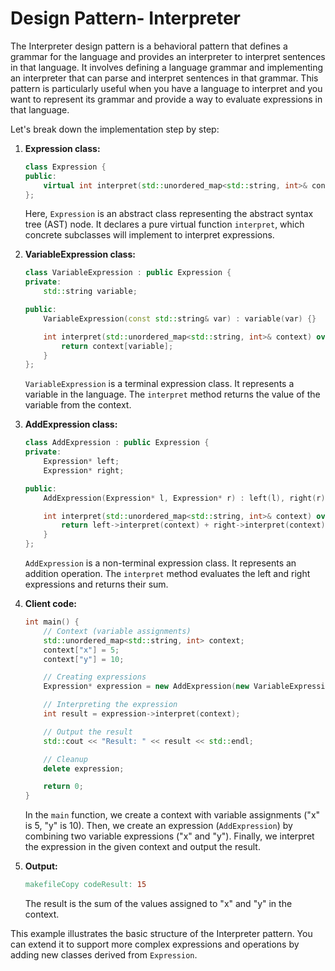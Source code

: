 # Design Pattern- Interpreter

The Interpreter design pattern is a behavioral pattern that defines a grammar for the language and provides an interpreter to interpret sentences in that language. It involves defining a language grammar and implementing an interpreter that can parse and interpret sentences in that grammar. This pattern is particularly useful when you have a language to interpret and you want to represent its grammar and provide a way to evaluate expressions in that language.

Let's break down the implementation step by step:

1.  **Expression class:**

    ```cpp
    class Expression {
    public:
        virtual int interpret(std::unordered_map<std::string, int>& context) = 0;
    };
    ```

    Here, `Expression` is an abstract class representing the abstract syntax tree (AST) node. It declares a pure virtual function `interpret`, which concrete subclasses will implement to interpret expressions.
2.  **VariableExpression class:**

    ```cpp
    class VariableExpression : public Expression {
    private:
        std::string variable;

    public:
        VariableExpression(const std::string& var) : variable(var) {}

        int interpret(std::unordered_map<std::string, int>& context) override {
            return context[variable];
        }
    };
    ```

    `VariableExpression` is a terminal expression class. It represents a variable in the language. The `interpret` method returns the value of the variable from the context.
3.  **AddExpression class:**

    ```cpp
    class AddExpression : public Expression {
    private:
        Expression* left;
        Expression* right;

    public:
        AddExpression(Expression* l, Expression* r) : left(l), right(r) {}

        int interpret(std::unordered_map<std::string, int>& context) override {
            return left->interpret(context) + right->interpret(context);
        }
    };
    ```

    `AddExpression` is a non-terminal expression class. It represents an addition operation. The `interpret` method evaluates the left and right expressions and returns their sum.
4.  **Client code:**

    ```cpp
    int main() {
        // Context (variable assignments)
        std::unordered_map<std::string, int> context;
        context["x"] = 5;
        context["y"] = 10;

        // Creating expressions
        Expression* expression = new AddExpression(new VariableExpression("x"), new VariableExpression("y"));

        // Interpreting the expression
        int result = expression->interpret(context);

        // Output the result
        std::cout << "Result: " << result << std::endl;

        // Cleanup
        delete expression;

        return 0;
    }
    ```

    In the `main` function, we create a context with variable assignments ("x" is 5, "y" is 10). Then, we create an expression (`AddExpression`) by combining two variable expressions ("x" and "y"). Finally, we interpret the expression in the given context and output the result.
5.  **Output:**

    ```makefile
    makefileCopy codeResult: 15
    ```

    The result is the sum of the values assigned to "x" and "y" in the context.

This example illustrates the basic structure of the Interpreter pattern. You can extend it to support more complex expressions and operations by adding new classes derived from `Expression`.
